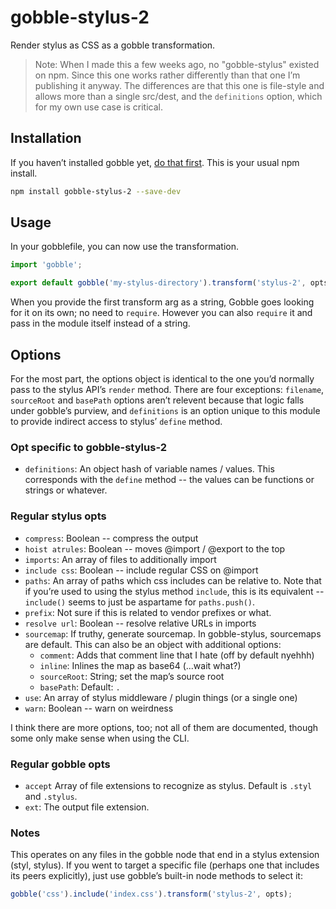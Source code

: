 # gobble-stylus-2

Render stylus as CSS as a gobble transformation.

> Note: When I made this a few weeks ago, no "gobble-stylus" existed on npm.
Since this one works rather differently than that one I’m publishing it anyway.
The differences are that this one is file-style and allows more than a single
src/dest, and the `definitions` option, which for my own use case is critical.

## Installation

If you haven’t installed gobble yet, [do that first][1]. This is your usual
npm install.

```bash
npm install gobble-stylus-2 --save-dev
```

## Usage

In your gobblefile, you can now use the transformation.

```js
import 'gobble';

export default gobble('my-stylus-directory').transform('stylus-2', opts);
```

When you provide the first transform arg as a string, Gobble goes looking for it
on its own; no need to `require`. However you can also `require` it and pass in
the module itself instead of a string.

## Options

For the most part, the options object is identical to the one you’d normally
pass to the stylus API’s `render` method. There are four exceptions: `filename`,
`sourceRoot` and `basePath` options aren’t relevent because that logic falls
under gobble’s purview, and `definitions` is an option unique to this module to
provide indirect access to stylus’ `define` method.

### Opt specific to gobble-stylus-2

 - `definitions`: An object hash of variable names / values. This corresponds
   with the `define` method -- the values can be functions or strings or
   whatever.

### Regular stylus opts

 - `compress`: Boolean -- compress the output
 - `hoist atrules`: Boolean -- moves @import / @export to the top
 - `imports`: An array of files to additionally import
 - `include css`: Boolean -- include regular CSS on @import
 - `paths`: An array of paths which css includes can be relative to.  Note that
   if you’re used to using the stylus method `include`, this is its equivalent
   -- `include()` seems to just be aspartame for `paths.push()`.
 - `prefix`: Not sure if this is related to vendor prefixes or what.
 - `resolve url`: Boolean -- resolve relative URLs in imports
 - `sourcemap`: If truthy, generate sourcemap. In gobble-stylus, sourcemaps are
   default. This can also be an object with additional options:
     - `comment`: Adds that comment line that I hate (off by default nyehhh)
     - `inline`: Inlines the map as base64 (...wait what?)
     - `sourceRoot`: String; set the map’s source root
     - `basePath`: Default: `.`
 - `use`: An array of stylus middleware / plugin things (or a single one)
 - `warn`: Boolean -- warn on weirdness

I think there are more options, too; not all of them are documented, though some
only make sense when using the CLI.

### Regular gobble opts

 - `accept` Array of file extensions to recognize as stylus. Default is `.styl`
   and `.stylus`.
 - `ext`: The output file extension.

[1]: https://github.com/gobblejs/gobble

### Notes

This operates on any files in the gobble node that end in a stylus extension
(styl, stylus). If you went to target a specific file (perhaps one that includes
its peers explicitly), just use gobble’s built-in node methods to select it:

```js
gobble('css').include('index.css').transform('stylus-2', opts);
```
